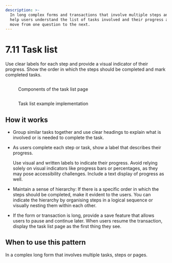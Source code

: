 ```yaml
---
description: >-
  In long complex forms and transactions that involve multiple steps and pages,
  help users understand the list of tasks involved and their progress as they
  move from one question to the next.
---
```


# 7.11 Task list

Use clear labels for each step and provide a visual indicator of their progress. Show the order in which the steps should be completed and mark completed tasks.

<div>

<figure><img src="../../../../.gitbook/assets/Task list (2).png" alt=""><figcaption><p>Components of the task list page</p></figcaption></figure>

 

<figure><img src="../../../../.gitbook/assets/Task list- Example implementation (1).png" alt=""><figcaption><p>Task list example implementation</p></figcaption></figure>

</div>

## How it works

* Group similar tasks together and use clear headings to explain what is involved or is needed to complete the task.&#x20;
*   As users complete each step or task, show a label that describes their progress.

    Use visual and written labels to indicate their progress. Avoid relying solely on visual indicators like progress bars or percentages, as they may pose accessibility challenges. Include a text display of progress as well.
* Maintain a sense of hierarchy: If there is a specific order in which the steps should be completed, make it evident to the users. You can indicate the hierarchy by organising steps in a logical sequence or visually nesting them within each other.
* If the form or transaction is long, provide a save feature that allows users to pause and continue later. When users resume the transaction, display the task list page as the first thing they see.

## **When to use this pattern**

In a complex long form that involves multiple tasks, steps or pages. &#x20;

